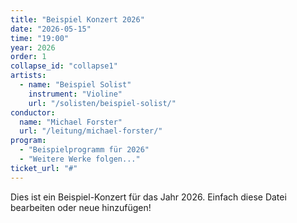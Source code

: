 ```yaml
---
title: "Beispiel Konzert 2026"
date: "2026-05-15"
time: "19:00"
year: 2026
order: 1
collapse_id: "collapse1"
artists:
  - name: "Beispiel Solist"
    instrument: "Violine"
    url: "/solisten/beispiel-solist/"
conductor:
  name: "Michael Forster"
  url: "/leitung/michael-forster/"
program:
  - "Beispielprogramm für 2026"
  - "Weitere Werke folgen..."
ticket_url: "#"
---
```


Dies ist ein Beispiel-Konzert für das Jahr 2026. Einfach diese Datei bearbeiten oder neue hinzufügen!